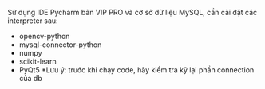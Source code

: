 Sử dụng IDE Pycharm bản VIP PRO và cơ sở dữ liệu MySQL, cần cài đặt các interpreter sau:
+ opencv-python
+ mysql-connector-python
+ numpy
+ scikit-learn
+ PyQt5
*Lưu ý: trước khi chạy code, hãy kiểm tra kỹ lại phần connection của db
